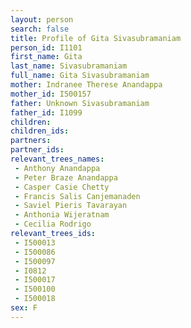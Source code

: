 ```yaml
---
layout: person
search: false
title: Profile of Gita Sivasubramaniam
person_id: I1101
first_name: Gita
last_name: Sivasubramaniam
full_name: Gita Sivasubramaniam
mother: Indranee Therese Anandappa
mother_id: I500157
father: Unknown Sivasubramaniam
father_id: I1099
children:
children_ids:
partners:
partner_ids:
relevant_trees_names:
 - Anthony Anandappa
 - Peter Braze Anandappa
 - Casper Casie Chetty
 - Francis Salis Canjemanaden
 - Saviel Pieris Tavarayan
 - Anthonia Wijeratnam
 - Cecilia Rodrigo
relevant_trees_ids:
 - I500013
 - I500086
 - I500097
 - I0812
 - I500017
 - I500100
 - I500018
sex: F
---
```


